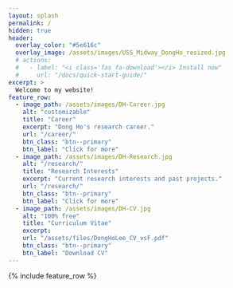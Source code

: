 ```yaml
---
layout: splash
permalink: /
hidden: true
header:
  overlay_color: "#5e616c"
  overlay_image: /assets/images/USS_Midway_DongHo_resized.jpg
  # actions:
  #   - label: "<i class='fas fa-download'></i> Install now"
  #     url: "/docs/quick-start-guide/"
excerpt: >
  Welcome to my website! 
feature_row:
  - image_path: /assets/images/DH-Career.jpg
    alt: "customizable"
    title: "Career"
    excerpt: "Dong Ho's research career."
    url: "/career/"
    btn_class: "btn--primary"
    btn_label: "Click for more"
  - image_path: /assets/images/DH-Research.jpg
    alt: "/research/"
    title: "Research Interests"
    excerpt: "Current research interests and past projects."
    url: "/research/"
    btn_class: "btn--primary"
    btn_label: "Click for more"
  - image_path: /assets/images/DH-CV.jpg
    alt: "100% free"
    title: "Curriculum Vitae"
    excerpt: 
    url: "/assets/files/DongHoLee_CV_vsF.pdf"
    btn_class: "btn--primary"
    btn_label: "Download CV"      
---
```


{% include feature_row %}
